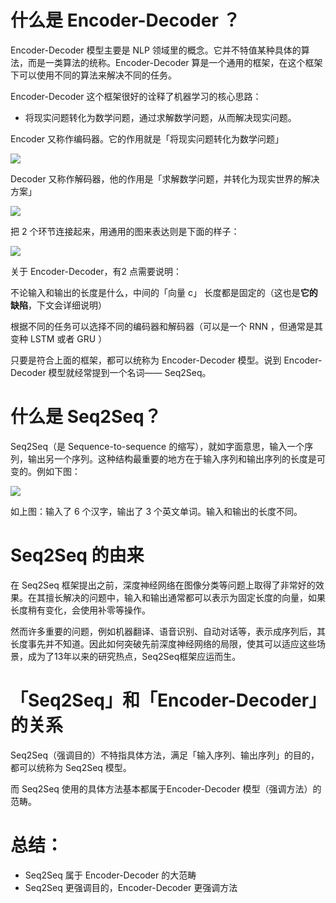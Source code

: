 # 什么是 Encoder-Decoder ？
Encoder-Decoder 模型主要是 NLP 领域里的概念。它并不特值某种具体的算法，而是一类算法的统称。Encoder-Decoder 算是一个通用的框架，在这个框架下可以使用不同的算法来解决不同的任务。

Encoder-Decoder 这个框架很好的诠释了机器学习的核心思路：

- 将现实问题转化为数学问题，通过求解数学问题，从而解决现实问题。

Encoder 又称作编码器。它的作用就是「将现实问题转化为数学问题」

![](https://easyai.tech/wp-content/uploads/2022/08/6acff-2019-10-28-encoder.png.webp)


Decoder 又称作解码器，他的作用是「求解数学问题，并转化为现实世界的解决方案」

![](https://easyai.tech/wp-content/uploads/2022/08/9cf5a-2019-10-28-decoder.png.webp)

把 2 个环节连接起来，用通用的图来表达则是下面的样子：

![](https://easyai.tech/wp-content/uploads/2022/08/1bc89-2019-10-28-Encoder-Decoder.png.webp)

关于 Encoder-Decoder，有2 点需要说明：

不论输入和输出的长度是什么，中间的「向量 c」 长度都是固定的（这也是**它的缺陷**，下文会详细说明）

根据不同的任务可以选择不同的编码器和解码器（可以是一个 RNN ，但通常是其变种 LSTM 或者 GRU ）

只要是符合上面的框架，都可以统称为 Encoder-Decoder 模型。说到 Encoder-Decoder 模型就经常提到一个名词—— Seq2Seq。

# 什么是 Seq2Seq？
Seq2Seq（是 Sequence-to-sequence 的缩写），就如字面意思，输入一个序列，输出另一个序列。这种结构最重要的地方在于输入序列和输出序列的长度是可变的。例如下图：

![](https://easyai.tech/wp-content/uploads/2022/08/da7fc-2019-10-28-nmt-model-fast.gif)


如上图：输入了 6 个汉字，输出了 3 个英文单词。输入和输出的长度不同。

# Seq2Seq 的由来

在 Seq2Seq 框架提出之前，深度神经网络在图像分类等问题上取得了非常好的效果。在其擅长解决的问题中，输入和输出通常都可以表示为固定长度的向量，如果长度稍有变化，会使用补零等操作。

然而许多重要的问题，例如机器翻译、语音识别、自动对话等，表示成序列后，其长度事先并不知道。因此如何突破先前深度神经网络的局限，使其可以适应这些场景，成为了13年以来的研究热点，Seq2Seq框架应运而生。

# 「Seq2Seq」和「Encoder-Decoder」的关系

Seq2Seq（强调目的）不特指具体方法，满足「输入序列、输出序列」的目的，都可以统称为 Seq2Seq 模型。

而 Seq2Seq 使用的具体方法基本都属于Encoder-Decoder 模型（强调方法）的范畴。

# 总结：
- Seq2Seq 属于 Encoder-Decoder 的大范畴
- Seq2Seq 更强调目的，Encoder-Decoder 更强调方法
